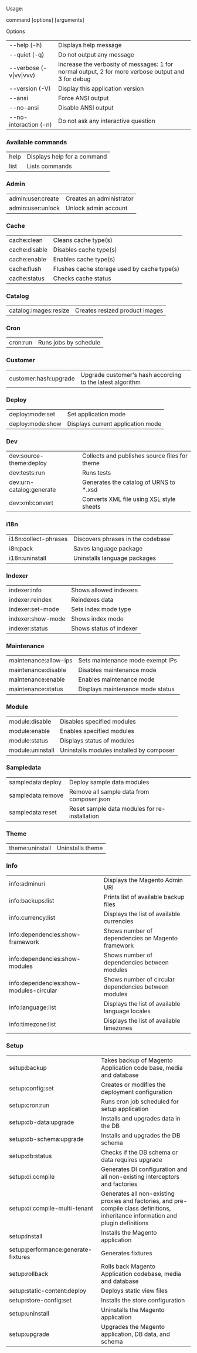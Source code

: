 <p>Usage:</p>
<p>command [options] [arguments]</p>

<p>Options</p>
<table>
	<tbody>
		<tr>
			<td>--help (-h)</td><td>Displays help message</td>
		</tr>
		<tr>
			<td>--quiet (-q)</td><td>Do not output any message</td>
		</tr>
		<tr>
			<td>--verbose (-v|vv|vvv)</td><td>Increase the verbosity of messages: 1 for normal output, 2 for more verbose output and 3 for debug</td>
		</tr>
		<tr>
			<td>--version (-V)</td><td>Display this application version</td>
		</tr>
		<tr>
			<td>--ansi</td><td>Force ANSI output</td>
		</tr>
		<tr>
			<td>--no-ansi</td><td>Disable ANSI output</td>
		</tr>
		<tr>
			<td>--no-interaction (-n)</td><td>Do not ask any interactive question</td>
		</tr>
	</tbody>
</table>

<h3>Available commands</h3>
<table>
	<tbody>
		<tr>
			<td>help</td><td>Displays help for a command</td>
		</tr>
		<tr>
			<td>list</td><td>Lists commands</td>
		</tr>
	</tbody>
</table>
<h3>Admin</h3>
<table>
	<tbody>
		<tr>
			<td>admin:user:create</td><td>Creates an administrator</td>
		</tr>
		<tr>
			<td>admin:user:unlock</td><td>Unlock admin account</td>
		</tr>
	</tbody>
</table>
<h3>Cache</h3>
<table>
	<tbody>
		<tr>
			<td>cache:clean</td><td>Cleans cache type(s)</td>
		</tr>
		<tr>
			<td>cache:disable</td><td>Disables cache type(s)</td>
		</tr>
		<tr>
			<td>cache:enable</td><td>Enables cache type(s)</td>
		</tr>
		<tr>
			<td>cache:flush</td><td>Flushes cache storage used by cache type(s)</td>
		</tr>
		<tr>
			<td>cache:status</td><td>Checks cache status</td>
		</tr>
	</tbody>
</table>
<h3>Catalog</h3>
<table>
	<tbody>
		<tr>
			<td>catalog:images:resize</td><td>Creates resized product images</td>
		</tr>
	</tbody>
</table>
<h3>Cron</h3>
<table>
	<tbody>
		<tr>
			<td>cron:run</td><td>Runs jobs by schedule</td>
		</tr>
	</tbody>
</table>
<h3>Customer</h3>
<table>
	<tbody>
		<tr>
			<td>customer:hash:upgrade</td><td>Upgrade customer's hash according to the latest algorithm</td>
		</tr>
	</tbody>
</table>
<h3>Deploy</h3>
<table>
	<tbody>
		<tr>
			<td>deploy:mode:set</td><td>Set application mode</td>
		</tr>
		<tr>
			<td>deploy:mode:show</td><td>Displays current application mode</td>
		</tr>
	</tbody>
</table>
<h3>Dev</h3>
<table>
	<tbody>
		<tr>
			<td>dev:source-theme:deploy</td><td>Collects and publishes source files for theme</td>
		</tr>
		<tr>
			<td>dev:tests:run</td><td>Runs tests</td>
		</tr>
		<tr>
			<td>dev:urn-catalog:generate</td><td>Generates the catalog of URNS to *.xsd</td>
		</tr>
		<tr>
			<td>dev:xml:convert</td><td>Converts XML file using XSL style sheets</td>
		</tr>
	</tbody>
</table>
<h3>i18n</h3>
<table>
	<tbody>
		<tr>
			<td>i18n:collect-phrases</td><td>Discovers phrases in the codebase</td>
		</tr>
		<tr>
			<td>i8n:pack</td><td>Saves language package</td>
		</tr>
		<tr>
			<td>i18n:uninstall</td><td>Uninstalls language packages</td>
		</tr>
	</tbody>
</table>
<h3>Indexer</h3>
<table>
	<tbody>
		<tr>
			<td>indexer:info</td><td>Shows allowed indexers</td>
		</tr>
		<tr>
			<td>indexer:reindex</td><td>Reindexes data</td>
		</tr>
		<tr>
			<td>indexer:set-mode</td><td>Sets index mode type</td>
		</tr>
		<tr>
			<td>indexer:show-mode</td><td>Shows index mode</td>
		</tr>
		<tr>
			<td>indexer:status</td><td>Shows status of indexer</td>
		</tr>
	</tbody>
</table>
<h3>Maintenance</h3>
<table>
	<tbody>
		<tr>
			<td>maintenance:allow-ips</td><td>Sets maintenance mode exempt IPs</td>
		</tr>
		<tr>
			<td>maintenance:disable</td><td>Disables maintenance mode</td>
		</tr>
		<tr>
			<td>maintenance:enable</td><td>Enables maintenance mode</td>
		</tr>
		<tr>
			<td>maintenance:status</td><td>Displays maintenance mode status</td>
		</tr>
	</tbody>
</table>
<h3>Module</h3>
<table>
	<tbody>
		<tr>
			<td>module:disable</td><td>Disables specified modules</td>
		</tr>
		<tr>
			<td>module:enable</td><td>Enables specified modules</td>
		</tr>
		<tr>
			<td>module:status</td><td>Displays status of modules</td>
		</tr>
		<tr>
			<td>module:uninstall</td><td>Uninstalls modules installed by composer</td>
		</tr>
	</tbody>
</table>
<h3>Sampledata</h3>
<table>
	<tbody>
		<tr>
			<td>sampledata:deploy</td><td>Deploy sample data modules</td>
		</tr>
		<tr>
			<td>sampledata:remove</td><td>Remove all sample data from composer.json</td>
		</tr>
		<tr>
			<td>sampledata:reset</td><td>Reset sample data modules for re-installation</td>
		</tr>
	</tbody>
</table>
<h3>Theme</h3>
<table>
	<tbody>
		<tr>
			<td>theme:uninstall</td><td>Uninstalls theme</td>
		</tr>
	</tbody>
</table>
<h3>Info</h3>
<table>
	<tbody>
		<tr>
			<td>info:adminuri</td><td>Displays the Magento Admin URI</td>
		</tr>
		<tr>
			<td>info:backups:list</td><td>Prints list of available backup files</td>
		</tr>
		<tr>
			<td>info:currency:list</td><td>Displays the list of available currencies</td>
		</tr>
		<tr>
			<td>info:dependencies:show-framework</td><td>Shows number of dependencies on Magento framework</td>
		</tr>
		<tr>
			<td>info:dependencies:show-modules</td><td>Shows number of dependencies between modules</td>
		</tr>
		<tr>
			<td>info:dependencies:show-modules-circular</td><td>Shows number of circular dependencies between modules</td>
		</tr>
		<tr>
			<td>info:language:list</td><td>Displays the list of available language locales</td>
		</tr>
		<tr>
			<td>info:timezone:list</td><td>Displays the list of available timezones</td>
		</tr>
	</tbody>
</table>
<h3>Setup</h3>
<table>
	<tbody>
		<tr>
			<td>setup:backup</td><td>Takes backup of Magento Application code base, media and database</td>
		</tr>
		<tr>
			<td>setup:config:set</td><td>Creates or modifies the deployment configuration</td>
		</tr>
		<tr>
			<td>setup:cron:run</td><td>Runs cron job scheduled for setup application</td>
		</tr>
		<tr>
			<td>setup:db-data:upgrade</td><td>Installs and upgrades data in the DB</td>
		</tr>
		<tr>
			<td>setup:db-schema:upgrade</td><td>Installs and upgrades the DB schema</td>
		</tr>
		<tr>
			<td>setup:db:status</td><td>Checks if the DB schema or data requires upgrade</td>
		</tr>
		<tr>
			<td>setup:di:compile</td><td>Generates DI configuration and all non-existing interceptors and factories</td>
		</tr>
		<tr>
			<td>setup:di:compile-multi-tenant</td><td>Generates all non-existing proxies and factories, and pre-compile class definitions, inheritance information and plugin definitions</td>
		</tr>
		<tr>
			<td>setup:install</td><td>Installs the Magento application</td>
		</tr>
		<tr>
			<td>setup:performance:generate-fixtures</td><td>Generates fixtures</td>
		</tr>
		<tr>
			<td>setup:rollback</td><td>Rolls back Magento Application codebase, media and database</td>
		</tr>
		<tr>
			<td>setup:static-content:deploy</td><td>Deploys static view files</td>
		</tr>
		<tr>
			<td>setup:store-config:set</td><td>Installs the store configuration</td>
		</tr>
		<tr>
			<td>setup:uninstall</td><td>Uninstalls the Magento application</td>
		</tr>
		<tr>
			<td>setup:upgrade</td><td>Upgrades the Magento application, DB data, and schema</td>
		</tr>
	</tbody>
</table>
